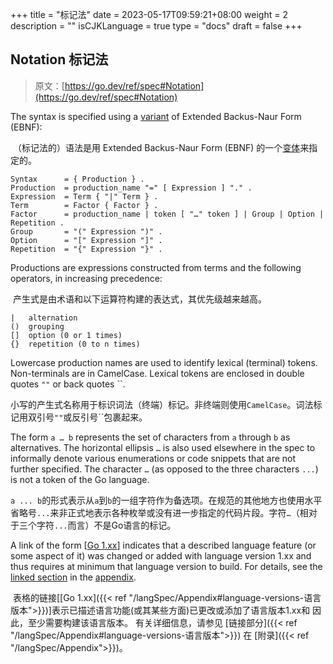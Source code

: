 +++
title = "标记法"
date = 2023-05-17T09:59:21+08:00
weight = 2
description = ""
isCJKLanguage = true
type = "docs"
draft = false
+++
## Notation 标记法

> 原文：[https://go.dev/ref/spec#Notation](https://go.dev/ref/spec#Notation)

The syntax is specified using a [variant](https://en.wikipedia.org/wiki/Wirth_syntax_notation) of Extended Backus-Naur Form (EBNF):

​	（标记法的）语法是用 Extended Backus-Naur Form (EBNF) 的一个[变体](https://en.wikipedia.org/wiki/Wirth_syntax_notation)来指定的。

```
Syntax      = { Production } .
Production  = production_name "=" [ Expression ] "." .
Expression  = Term { "|" Term } .
Term        = Factor { Factor } .
Factor      = production_name | token [ "…" token ] | Group | Option | Repetition .
Group       = "(" Expression ")" .
Option      = "[" Expression "]" .
Repetition  = "{" Expression "}" .
```

Productions are expressions constructed from terms and the following operators, in increasing precedence:

​	产生式是由术语和以下运算符构建的表达式，其优先级越来越高。

```
|   alternation
()  grouping
[]  option (0 or 1 times)
{}  repetition (0 to n times)
```

Lowercase production names are used to identify lexical (terminal) tokens. Non-terminals are in CamelCase. Lexical tokens are enclosed in double quotes `""` or back quotes \`\`.

​	小写的产生式名称用于标识词法（终端）标记。非终端则使用`CamelCase`。词法标记用双引号`""`或反引号\`\`包裹起来。

The form `a … b` represents the set of characters from `a` through `b` as alternatives. The horizontal ellipsis `…` is also used elsewhere in the spec to informally denote various enumerations or code snippets that are not further specified. The character `…` (as opposed to the three characters `...`) is not a token of the Go language.

​	`a ... b`的形式表示从`a`到`b`的一组字符作为备选项。在规范的其他地方也使用水平省略号`...`来非正式地表示各种枚举或没有进一步指定的代码片段。字符`…`（相对于三个字符`...`而言）不是Go语言的标记。

A link of the form [[Go 1.xx](https://go.dev/ref/spec#Language_versions)] indicates that a described language feature (or some aspect of it) was changed or added with language version 1.xx and thus requires at minimum that language version to build. For details, see the [linked section](https://go.dev/ref/spec#Language_versions) in the [appendix](https://go.dev/ref/spec#Appendix).

​	表格的链接[[Go 1.xx]({{< ref "/langSpec/Appendix#language-versions-语言版本">}})]表示已描述语言功能(或其某些方面)已更改或添加了语言版本1.xx和 因此，至少需要构建该语言版本。 有关详细信息，请参见 [链接部分]({{< ref "/langSpec/Appendix#language-versions-语言版本">}}) 在 [附录]({{< ref "/langSpec/Appendix">}})。 

